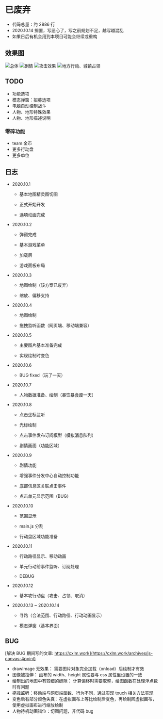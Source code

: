 # 已废弃

+ 代码总量：约 2886 行
+ 2020.10.14 搁置，写恶心了，写之前规划不足，越写越混乱
+ 如果日后有机会用到本项目可能会继续或重构

## 效果图

![总体](./效果图/3.png)
![剧情](./效果图/1.png)
![攻击效果](./效果图/2.png)
![地方行动、城镇占领](./效果图/4.png)

## TODO

+ 功能选项
+ 模态弹窗：招募选项
+ 电脑自动控制战斗
+ 人物、地形特殊效果
+ 人物、地形描述说明

### 零碎功能

+ team 金币
+ 更多行动盘
+ 更多单位

## 日志

+ 2020.10.1

  + 基本地图精灵图切图

  + 正式开始开发

  + 选项动画完成

+ 2020.10.2

  + 弹窗完成

  + 基本游戏菜单

  + 加载层

  + 游戏面板布局

+ 2020.10.3

  + 地图绘制（该方案已废弃）

  + 缩放、偏移支持

+ 2020.10.4

  + 地图绘制

  + 拖拽监听函数（网页端、移动端兼容）

+ 2020.10.5

  + 主要图片基本准备完成

  + 实现绘制时变色

+ 2020.10.6

  + BUG fixed（玩了一天）

+ 2020.10.7

  + 人物数据准备、绘制（暴饮暴食废一天）

+ 2020.10.8

  + 点击坐标监听

  + 光标绘制

  + 点击事件发布订阅模型（模拟消息队列）

  + 剧情画面（功能区域）

+ 2020.10.9

  + 剧情功能

  + 增强事件分发中心自动控制功能

  + 底部信息区关联点击事件

  + 点击单元显示范围（BUG）

+ 2020.10.10

  + 范围显示

  + main.js 分割

  + 行动盘区域功能准备

+ 2020.10.11

  + 行动路径显示、移动动画

  + 单元行动前事件监听、订阅处理

  + DEBUG

+ 2020.10.12

  + 基本攻行动盘（攻击、占领、取消）

+ 2020.10.13 ~ 2020.10.14

  + 寻路（合法范围、行动路径、行动动画显示）

  + 模态弹窗（基本界面）

## BUG

[解决 BUG 期间写的文章: https://cxlm.work](https://cxlm.work/archives/js-canvas-4point)

+ drawImage 无效果： 需要图片对象完全加载（onload）后绘制才有效
+ 图像被拉伸： 画布的 width、height 属性要与 css 属性里设置的一致
+ 绘制出的地图中有较细的缝隙： 计算偏移时需要取整，绘图函数在处理浮点数时有问题
+ 拖拽监听：移动端与网页端函数、行为不同，通过实现 touch 相关方法实现
+ 变色后有部分颜色失真：在虚拟画布上等比绘制后变色，再绘制回虚拟画布，使用虚拟画布进行缩放绘制
+ 人物待机动画错位：切图问题，非代码 bug
